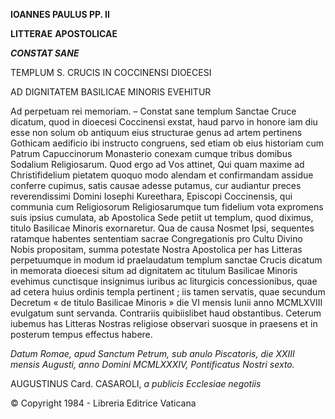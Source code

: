 **IOANNES PAULUS PP. II**

**LITTERAE** **APOSTOLICAE**

***CONSTAT SANE***

TEMPLUM S. CRUCIS IN COCCINENSI DIOECESI

AD DIGNITATEM BASILICAE MINORIS EVEHITUR

Ad perpetuam rei memoriam. – Constat sane templum Sanctae Cruce dicatum, quod in dioecesi Coccinensi exstat, haud parvo in honore iam diu esse non solum ob antiquum eius structurae genus ad artem pertinens Gothicam aedificio ibi instructo congruens, sed etiam ob eius historiam cum Patrum Capuccinorum Monasterio conexam cumque tribus domibus Sodalium Religiosarum. Quod ergo ad Vοs attinet, Qui quam maxime ad Christifidelium pietatem quoquo modo alendam et confirmandam assidue conferre cupimus, satis causae adesse putamus, cur audiantur preces reverendissimi Domini Iosephi Kureethara, Episcopi Coccinensis, qui communia cum Religiosorum Religiosarumque tum fidelium vota expromens suis ipsius cumulata, ab Apostolica Sede petiit ut templum, quοd diximus, titulo Basilicae Minoris exornaretur. Qua de causa Nosmet Ipsi, sequentes ratamque habentes sententiam sacrae Congregationis pro Cultu Divino Nobis propositam, summa pοtestate Nostra Apostolica per has Litteras perpetuumque in modum id praelaudatum templum sanctae Crucis dicatum in memorata dioecesi situm ad dignitatem ac titulum Basilicae Minoris evehimus cunctisque insignimus iuribus ac liturgicis concessionibus, quae ad cetera huius ordinis templa pertinent ; iis tamen servatis, quae secundum Decretum « de titulo Basilicae Minoris » die VI mensis Iunii anno MCMLXVIII evulgatum sunt servanda. Contrariis quibiislibet haud obstantibus. Ceterum iubemus has Litteras Nostras religiose observari suosque in praesens et in posterum tempus effectus habere.

*Datum Romae, apud Sanctum Petrum, sub anulo Piscatoris, die XXIII mensis Augusti, anno Domini MCMLXXXIV, Pontificatus Nostri sexto.*

AUGUSTINUS Card. CASAROLI, *a publicis Ecclesiae negotiis*

© Copyright 1984 - Libreria Editrice Vaticana